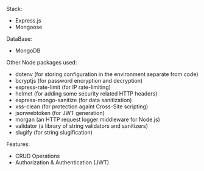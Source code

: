 Stack:
- Express.js
- Mongoose

DataBase:
- MongoDB

Other Node packages used:
- dotenv (for storing configuration in the environment separate from code)
- bcryptjs (for password encryption and decryption)
- express-rate-limit (for IP rate-limiting)
- helmet (for adding some security related HTTP headers)
- express-mongo-sanitize (for data sanitization)
- xss-clean (for protection againt Cross-Site scripting)
- jsonwebtoken (for JWT generation)
- morgan (an HTTP request logger middleware for Node.js)
- validator (a library of string validators and sanitizers)
- slugify (for string slugification)

Features:
- CRUD Operations
- Authorization & Authentication (JWT)
